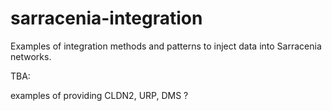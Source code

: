 # sarracenia-integration
Examples of integration methods and patterns to inject data into Sarracenia networks.

TBA:

examples of providing CLDN2, URP, DMS ?

